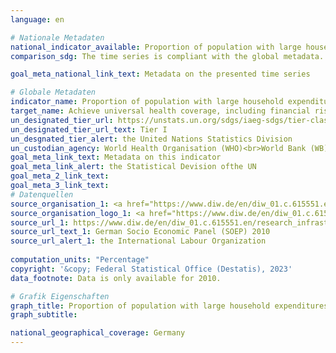 ```yaml
---
language: en    

# Nationale Metadaten    
national_indicator_available: Proportion of population with large household expenditures on health as a share of total household expenditure or income    
comparison_sdg: The time series is compliant with the global metadata.    

goal_meta_national_link_text: Metadata on the presented time series    

# Globale Metadaten    
indicator_name: Proportion of population with large household expenditures on health as a share of total household expenditure or income    
target_name: Achieve universal health coverage, including financial risk protection, access to quality essential health-care services and access to safe, effective, quality and affordable essential medicines and vaccines for all    
un_designated_tier_url: https://unstats.un.org/sdgs/iaeg-sdgs/tier-classification/    
un_designated_tier_url_text: Tier I    
un_desgnated_tier_alert: the United Nations Statistics Division    
un_custodian_agency: World Health Organisation (WHO)<br>World Bank (WB)    
goal_meta_link_text: Metadata on this indicator    
goal_meta_link_alert: the Statistical Devision ofthe UN    
goal_meta_2_link_text:     
goal_meta_3_link_text:         
# Datenquellen
source_organisation_1: <a href="https://www.diw.de/en/diw_01.c.615551.en/research_infrastructure__socio-economic_panel__soep.html" target="_blank" onclick="return confirm_alert('the International Labour Organization','En');"> The Socio-Oeconomic panel (SOEP) </a>
source_organisation_logo_1: <a href="https://www.diw.de/en/diw_01.c.615551.en/research_infrastructure__socio-economic_panel__soep.html" target="_blank" onclick="return confirm_alert('the International Labour Organization','En');"><img src="https://g205sdgs.github.io/sdg-indicators/public/OrgImgEn/soep.png" alt="Logo soep" style="height:60px; width:148px"/></a>
source_url_1: https://www.diw.de/en/diw_01.c.615551.en/research_infrastructure__socio-economic_panel__soep.html
source_url_text_1: German Socio Economic Panel (SOEP) 2010
source_url_alert_1: the International Labour Organization
    
computation_units: "Percentage"    
copyright: '&copy; Federal Statistical Office (Destatis), 2023'    
data_footnote: Data is only available for 2010.    

# Grafik Eigenschaften    
graph_title: Proportion of population with large household expenditures on health as a share of total household expenditure or income 2010
graph_subtitle:     

national_geographical_coverage: Germany    
---
```


<span></span>